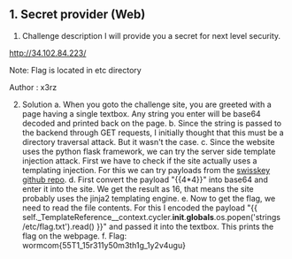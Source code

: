 ## 1. Secret provider (Web)
1. Challenge description
I will provide you a secret for next level security.

http://34.102.84.223/

Note: Flag is located in etc directory

Author : x3rz

2. Solution
a. When you goto the challenge site, you are greeted with a page having a single textbox. Any string you enter will be base64 decoded and printed back on the page.
b. Since the string is passed to the backend through GET requests, I initially thought that this must be a directory traversal attack. But it wasn't the case.
c. Since the website uses the python flask framework, we can try the server side template injection attack. First we have to check if the site actually uses a templating injection. For this we can try payloads from the [swisskey github repo](https://github.com/swisskyrepo/PayloadsAllTheThings/tree/master/Server%20Side%20Template%20Injection#tools). 
d. First convert the payload "{{4\*4}}" into base64 and enter it into the site. We get the result as 16, that means the site probably uses the jinja2 templating engine.
e. Now to get the flag, we need to read the file contents. For this I encoded the payload "{{ self.\_TemplateReference__context.cycler.__init__.__globals__.os.popen('strings /etc/flag.txt').read() }}" and passed it into the textbox. This prints the flag on the webpage.
f. Flag: wormcom{55T1_15r311y50m3th1g_1y2v4ugu}
